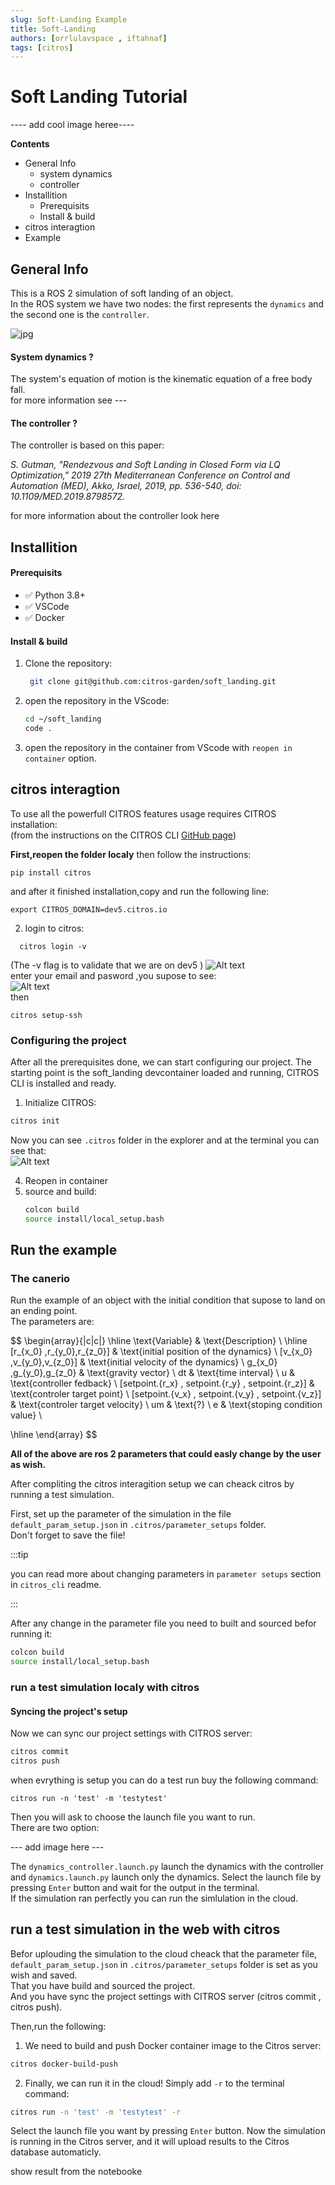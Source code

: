 ```yaml
---
slug: Soft-Landing Example
title: Soft-Landing
authors: [orrlulavspace , iftahnaf]
tags: [citros]
---
```


# Soft Landing Tutorial

---- add cool image heree----

**Contents**

- General Info
    - system dynamics
    - controller
- Installition
    - Prerequisits
    - Install & build
- citros interagtion
- Example


## General Info

This is a ROS 2 simulation of soft landing of an object.  
In the ROS system we have two nodes: the first represents the `dynamics` and the second one is the `controller`.

![jpg](img/soft_landing_control.jpg "soft landing")

#### **System dynamics** ?
The system's equation of motion is the kinematic equation of a free body fall.  
for more information see ---

#### **The controller** ?
The controller is based on this paper:

*S. Gutman, "Rendezvous and Soft Landing in Closed Form via LQ Optimization," 2019 27th Mediterranean Conference on Control and Automation (MED), Akko, Israel, 2019, pp. 536-540, doi: 10.1109/MED.2019.8798572.*

for more information about the controller look here


## Installition

#### Prerequisits
 - ✅ Python 3.8+  
 - ✅ VSCode  
 - ✅ Docker  
 
   
#### Install & build  
1. Clone the repository:
   ```sh
    git clone git@github.com:citros-garden/soft_landing.git
   ```

2. open the repository in the VScode:
	```sh
	cd ~/soft_landing
	code .
	```
3. open the repository in the container from VScode with `reopen in container` option.


## citros interagtion
To use all the powerfull CITROS features usage requires CITROS installation:  
(from the instructions on the CITROS CLI [GitHub page](https://github.com/lulav/citros_cli))


**First,reopen the folder localy** then follow the instructions:
```
pip install citros
```  
and after it finished installation,copy and run the following line:
```
export CITROS_DOMAIN=dev5.citros.io

```
2. login to citros:
```
  citros login -v
```
(The -v flag is to validate that we are on dev5 )
![Alt text](image.png)  
enter your email and pasword ,you supose to see:    
![Alt text](image-1.png)  
then   
```
citros setup-ssh
```
### Configuring the project 
After all the prerequisites done, we can start configuring our project. The starting point is the soft_landing devcontainer loaded and running, CITROS CLI is installed and ready.
1. Initialize CITROS:
```bash 
citros init
```
Now you can see ```.citros``` folder in the explorer and at the terminal you can see that:  
![Alt text](image-2.png)  

4. Reopen in container
5. source and build:
	```sh
	colcon build
	source install/local_setup.bash
	```

## Run the  example

### **The canerio**
Run the example of an object with the initial condition that supose to land on an ending point.  
The parameters are:  

$$
\begin{array}{|c|c|}
\hline
\text{Variable} & \text{Description} \\
\hline
[r_{x_0} ,r_{y_0},r_{z_0}] & \text{initial position of the dynamics} \\
[v_{x_0} ,v_{y_0},v_{z_0}] & \text{initial velocity of the dynamics} \\
g_{x_0} ,g_{y_0},g_{z_0} & \text{gravity vector} \\
dt & \text{time interval} \\
u & \text{controller fedback} \\
[setpoint.{r_x} , setpoint.{r_y} , setpoint.{r_z}] & \text{controler target point} \\
[setpoint.{v_x} , setpoint.{v_y} , setpoint.{v_z}] & \text{controler target velocity} \\
um & \text{?} \\
e & \text{stoping condition value} \\

\hline
\end{array}
$$

**All of the above are ros 2 parameters that could easly change by the user as wish.**  


After compliting the citros interagition setup we can cheack citros by running a test simulation.  

First, set up the parameter of the simulation in the file   `default_param_setup.json` in `.citros/parameter_setups` folder.  
Don't forget to save the file!  

:::tip

you can read more about changing parameters in  `parameter setups` section in `citros_cli` readme.

:::  

After any change in the parameter file you need to  built and sourced befor running it: 

```sh
colcon build
source install/local_setup.bash
```
### run a test simulation localy with citros ###
#### Syncing the project's setup
Now we can sync our project settings with CITROS server:
```bash 
citros commit
citros push
```
when evrything is setup you can do a test run buy the following command:  
```
citros run -n 'test' -m 'testytest'
```
Then you will ask to choose the launch file you want to run.  
There are two option:

--- add image here ---

The `dynamics_controller.launch.py` launch the dynamics with the controller and `dynamics.launch.py` launch only the dynamics.
Select the launch file by pressing ```Enter``` button and wait for the output in the terminal.  
If the simulation ran perfectly you can run the simlulation in the cloud.
## run a test simulation in the web with citros ##
Befor uplouding the simulation to the cloud cheack that the parameter file, `default_param_setup.json`  in `.citros/parameter_setups` folder is set as you wish and saved.  
That you have build and sourced the project.  
And you have sync the project settings with CITROS server (citros commit , citros push).  

Then,run the following:
1. We need to build and push Docker container image to the Citros server:
```bash 
citros docker-build-push
```

2. Finally, we can run it in the cloud! Simply add ```-r``` to the terminal command: 
```bash 
citros run -n 'test' -m 'testytest' -r
```
Select the launch file you want by pressing ```Enter``` button. Now the simulation is running in the Citros server, and it will upload results to the Citros database automaticly.



show result from the notebooke





